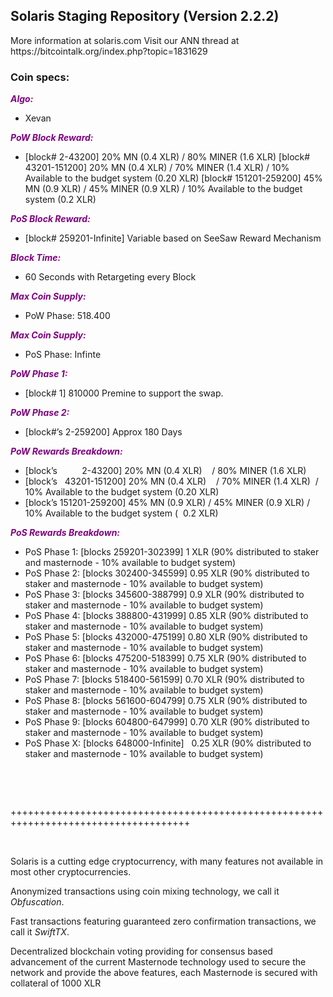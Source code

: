 <h2><strong>Solaris Staging Repository (Version 2.2.2)</strong></h2>
<p>More information at solaris.com Visit our ANN thread at https://bitcointalk.org/index.php?topic=1831629</p>
<h3><strong>Coin specs:</strong></h3>
<p><strong><span style="color: #800080;"><em>Algo:</em></span></strong></p>
<ul>
<li>Xevan</li>
</ul>
<p><strong><span style="color: #800080;"><em>PoW Block Reward:</em></span></strong></p>
<ul>
<li>[block# 2-43200] 20% MN (0.4 XLR) / 80% MINER (1.6 XLR) [block# 43201-151200] 20% MN (0.4 XLR) / 70% MINER (1.4 XLR) / 10% Available to the budget system (0.20 XLR) [block# 151201-259200] 45% MN (0.9 XLR) / 45% MINER (0.9 XLR) / 10% Available to the budget system (0.2 XLR)</li>
</ul>
<p><strong><span style="color: #800080;"><em>PoS Block Reward:</em></span></strong></p>
<ul>
<li>[block# 259201-Infinite] Variable based on SeeSaw Reward Mechanism</li>
</ul>
<p><strong><span style="color: #800080;"><em>Block Time:</em></span></strong></p>
<ul>
<li>60 Seconds with Retargeting every Block</li>
</ul>
<p><strong><span style="color: #800080;"><em>Max Coin Supply:</em></span></strong></p>
<ul>
<li>PoW Phase: 518.400</li>
</ul>
<p><strong><span style="color: #800080;"><em>Max Coin Supply:</em></span></strong></p>
<ul>
<li>PoS Phase: Infinte</li>
</ul>
<p><strong><span style="color: #800080;"><em>PoW Phase 1:</em></span></strong></p>
<ul>
<li>[block# 1] 810000 Premine to support the swap.</li>
</ul>
<p><strong><span style="color: #800080;"><em>PoW Phase 2:</em></span></strong></p>
<ul>
<li>[block#&rsquo;s 2-259200] Approx 180 Days</li>
</ul>
<p><strong><span style="color: #800080;"><em>PoW Rewards Breakdown:</em></span></strong></p>
<ul>
<li>[block&rsquo;s &nbsp; &nbsp; &nbsp; &nbsp; &nbsp;2-43200] 20% MN (0.4 XLR) &nbsp; &nbsp;/ 80% MINER (1.6 XLR)</li>
<li>[block&rsquo;s &nbsp; 43201-151200] 20% MN (0.4 XLR) &nbsp; &nbsp;/ 70% MINER (1.4 XLR) &nbsp;/ 10% Available to the budget system (0.20 XLR)</li>
<li>[block&rsquo;s 151201-259200] 45% MN (0.9 XLR) / 45% MINER (0.9 XLR) / 10% Available to the budget system ( &nbsp;0.2 XLR)</li>
</ul>
<p><strong><span style="color: #800080;"><em>PoS Rewards Breakdown:</em></span></strong></p>
<ul>
<li>PoS Phase 1: [blocks 259201-302399] 1 XLR (90% distributed to staker and masternode - 10% available to budget system)</li>
<li>PoS Phase 2: [blocks 302400-345599] 0.95 XLR (90% distributed to staker and masternode - 10% available to budget system)</li>
<li>PoS Phase 3: [blocks 345600-388799] 0.9 XLR (90% distributed to staker and masternode - 10% available to budget system)</li>
<li>PoS Phase 4: [blocks 388800-431999] 0.85 XLR (90% distributed to staker and masternode - 10% available to budget system)</li>
<li>PoS Phase 5: [blocks 432000-475199] 0.80 XLR (90% distributed to staker and masternode - 10% available to budget system)</li>
<li>PoS Phase 6: [blocks 475200-518399] 0.75 XLR (90% distributed to staker and masternode - 10% available to budget system)</li>
<li>PoS Phase 7: [blocks 518400-561599] 0.70 XLR (90% distributed to staker and masternode - 10% available to budget system)</li>
<li>PoS Phase 8: [blocks 561600-604799] 0.75 XLR (90% distributed to staker and masternode - 10% available to budget system)</li>
<li>PoS Phase 9: [blocks 604800-647999] 0.70 XLR (90% distributed to staker and masternode - 10% available to budget system)</li>
<li>PoS Phase X: [blocks 648000-Infinite] &nbsp; 0.25 XLR (90% distributed to staker and masternode - 10% available to budget system)</li>
</ul>
<br/>
<p>&nbsp;</p>
<p>+++++++++++++++++++++++++++++++++++++++++++++++++++++++++++++++++++++++++++++++++++++</p>
<p>&nbsp;</p>
<p>Solaris is a cutting edge cryptocurrency, with many features not available in most other cryptocurrencies.</p>
<p>Anonymized transactions using coin mixing technology, we call it <em>Obfuscation</em>.</p>
<p>Fast transactions featuring guaranteed zero confirmation transactions, we call it <em>SwiftTX</em>.</p>
<p>Decentralized blockchain voting providing for consensus based advancement of the current Masternode technology used to secure the network and provide the above features, each Masternode is secured with collateral of 1000 XLR</p>